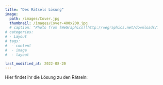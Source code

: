 ```yaml
---
title: "Des Rätsels Lösung"
image: 
  path: /images/Cover.jpg
  thumbnail: /images/Cover-400x200.jpg
  # caption: "Photo from [WeGraphics](http://wegraphics.net/downloads/free-ultimate-blurred-background-pack/)"
# categories:
# - Layout
# tags:
#  - content
#  - image
#  - layout

last_modified_at: 2022-08-20
---
```


Hier findet ihr die Lösung zu den Rätseln: 
